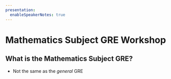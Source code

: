 ```yaml
---
presentation:
  enableSpeakerNotes: true
---
```


<!-- slide -->

# Mathematics Subject GRE Workshop


<!-- slide -->

## What is the Mathematics Subject GRE?
- Not the same as the *general* GRE
